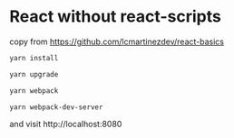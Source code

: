 # React without react-scripts

copy from https://github.com/lcmartinezdev/react-basics

```bash
yarn install
```

```bash
yarn upgrade
```

```bash
yarn webpack
```

```bash
yarn webpack-dev-server
```

and visit http://localhost:8080
